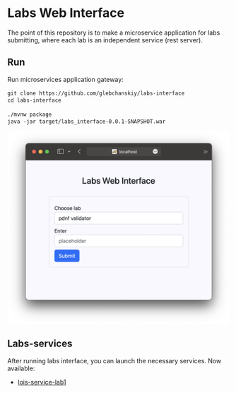 # Labs Web Interface

The point of this repository is to make a microservice application for labs submitting, where each lab is an independent service (rest server).

## Run

Run microservices application gateway:
```shell
git clone https://github.com/glebchanskiy/labs-interface
cd labs-interface

./mvnw package
java -jar target/labs_interface-0.0.1-SNAPSHOT.war
```
![hi!](.pictures/screen.png)

## Labs-services
After running labs interface, you can launch the necessary services. Now available:
- [lois-service-lab1](https://github.com/glebchanskiy/lois-service-lab1)